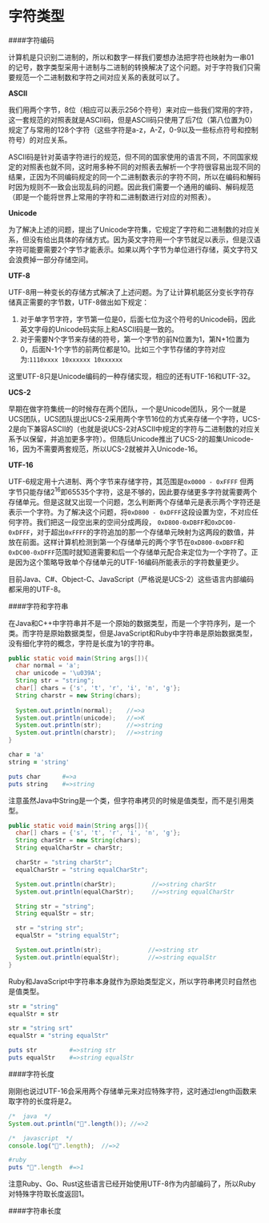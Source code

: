# 字符类型

####字符编码

计算机是只识别二进制的，所以和数字一样我们要想办法把字符也映射为一串01的记号，数字类型采用十进制与二进制的转换解决了这个问题。对于字符我们只需要规范一个二进制数和字符之间对应关系的表就可以了。

**ASCII**

我们用两个字节，8位（相应可以表示256个符号）来对应一些我们常用的字符，这一套规范的对照表就是ASCII码，但是ASCII码只使用了后7位（第八位置为0）规定了与常用的128个字符（这些字符是a-z，A-Z，0-9以及一些标点符号和控制符号）的对应关系。

ASCII码是针对英语字符进行的规范，但不同的国家使用的语言不同，不同国家规定的对照表也就不同，这时用多种不同的对照表去解析一个字符很容易出现不同的结果，正因为不同编码规定的同一个二进制数表示的字符不同，所以在编码和解码时因为规则不一致会出现乱码的问题。因此我们需要一个通用的编码、解码规范（即是一个能将世界上常用的字符和二进制数进行对应的对照表）。

**Unicode**

为了解决上述的问题，提出了Unicode字符集，它规定了字符和二进制数的对应关系，但没有给出具体的存储方式。因为英文字符用一个字节就足以表示，但是汉语字符可能要需要2个字节才能表示。如果以两个字节为单位进行存储，英文字符又会浪费掉一部分存储空间。

**UTF-8**

UTF-8用一种变长的存储方式解决了上述问题。为了让计算机能区分变长字符存储真正需要的字节数，UTF-8做出如下规定：

1. 对于单字节字符，字节第一位是0，后面七位为这个符号的Unicode码，因此英文字母的Unicode码实际上和ASCII码是一致的。
2. 对于需要N个字节来存储的符号，第一个字节的前N位置为1，第N+1位置为0，后面N-1个字节的前两位都是10。比如三个字节存储的字符对应为:`1110xxxx 10xxxxxx 10xxxxxx`

这里UTF-8只是Unicode编码的一种存储实现，相应的还有UTF-16和UTF-32。

**UCS-2**

早期在做字符集统一的时候存在两个团队，一个是Unicode团队，另个一就是UCS团队，UCS团队提出UCS-2采用两个字节16位的方式来存储一个字符，UCS-2是向下兼容ASCII的（也就是说UCS-2对ASCII中规定的字符与二进制数的对应关系予以保留，并追加更多字符）。但随后Unicode推出了UCS-2的超集Unicode-16，因为不需要两套规范，所以UCS-2就被并入Unicode-16。

**UTF-16**

UTF-6规定用十六进制、两个字节来存储字符，其范围是`0x0000 - 0xFFFF`
但两字节只能存储2<sup>16</sup>即65535个字符，这是不够的，因此要存储更多字符就需要两个存储单元。但是这就又出现一个问题，怎么判断两个存储单元是表示两个字符还是表示一个字符。为了解决这个问题，将`0xD800 - 0xDFFF`这段设置为空，不对应任何字符。我们把这一段空出来的空间分成两段，
`0xD800-0xDBFF`和`0xDC00-0xDFFF`，对于超出`0xFFFF`的字符追加的那一个存储单元映射为这两段的数值，并放在前面。这样计算机检测到第一个存储单元的两个字节在`0xD800-0xDBFF`和`0xDC00-0xDFFF`范围时就知道需要和后一个存储单元配合来定位为一个字符了。正是因为这个策略导致单个存储单元的UTF-16编码所能表示的字符数量更少。

目前Java、C#、Object-C、JavaScript（严格说是UCS-2）这些语言内部编码都采用的UTF-8。

####字符和字符串

在Java和C++中字符串并不是一个原始的数据类型，而是一个字符序列，是一个类。而字符是原始数据类型，但是JavaScript和Ruby中字符串是原始数据类型，没有细化字符的概念，字符是长度为1的字符串。
```java
public static void main(String args[]){
  char normal = 'a';
  char unicode = '\u039A';
  String str = "string";
  char[] chars = {'s', 't', 'r', 'i', 'n', 'g'};
  String charstr = new String(chars);
  
  System.out.println(normal);    //=>a
  System.out.println(unicode);   //=>K
  System.out.println(str);       //=>string
  System.out.println(charstr);   //=>string
}
```
```ruby
char = 'a'
string = 'string'

puts char      #=>a
puts string    #=>string
```
注意虽然Java中String是一个类，但字符串拷贝的时候是值类型，而不是引用类型。
```java
public static void main(String args[]){      
  char[] chars = {'s', 't', 'r', 'i', 'n', 'g'};
  String charStr = new String(chars);
  String equalCharStr = charStr;

  charStr = "string charStr";
  equalCharStr = "string equalCharStr";

  System.out.println(charStr);          //=>string charStr
  System.out.println(equalCharStr);     //=>string equalCharStr

  String str = "string";
  String equalStr = str;

  str = "string str";
  equalStr = "string equalStr";

  System.out.println(str);             //=>string str
  System.out.println(equalStr);        //=>string equalStr
}
```
Ruby和JavaScript中字符串本身就作为原始类型定义，所以字符串拷贝时自然也是值类型。
```ruby
str = "string"
equalStr = str

str = "string srt"
equalStr = "string equalStr"

puts str         #=>string str
puts equalStr    #=>string equalStr
```

####字符长度

刚刚也说过UTF-16会采用两个存储单元来对应特殊字符，这时通过length函数来取字符的长度将是2。

```java
/*  java  */
System.out.println("𥊍".length()); //=>2
```
```javascript
/*  javascript  */
console.log("𥊍".length);  //=>2
```
```ruby
#ruby
puts "𥊍".length  #=>1
```
注意Ruby、Go、Rust这些语言已经开始使用UTF-8作为内部编码了，所以Ruby对特殊字符取长度返回1。

####字符串长度

  













